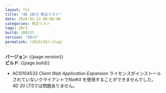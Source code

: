 ```yaml
---
layout: fix
title: "4D 20r3 修正リスト"
date: 2024-02-12 08:00:00
categories: 修正リスト
tags: 20r3
build: 100331
version: "20r3"
permalink: /2024/43/:slug/
---
```


**バージョン**: {{page.version}}  
**ビルド**: {{page.build}} 

* ACI0104533 *Client Web Application Expansion* ライセンスがインストールされていないクライアントで*NetKit* を使用することができませんでした。4D 20 LTSでは問題ありません。
